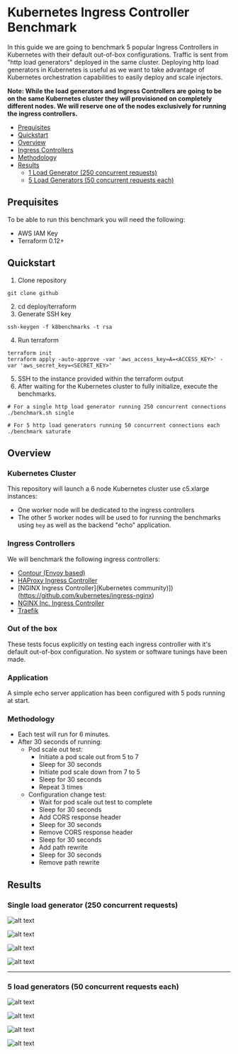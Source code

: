 # Kubernetes Ingress Controller Benchmark

In this guide we are going to benchmark 5 popular Ingress Controllers in Kubernetes with their default out-of-box configurations.
Traffic is sent from "http load generators" deployed in the same cluster.
Deploying http load generators in Kubernetes is useful as we want to take advantage of Kubernetes orchestration capabilities to easily deploy and scale injectors.

**Note: While the load generators and Ingress Controllers are going to be on the same Kubernetes cluster they will provisioned on completely different nodes. We will reserve one of the nodes exclusively for running the ingress controllers.**


- [Prequisites](#prequisites)
- [Quickstart](#quickstart)
- [Overview](#overview)
- [Ingress Controllers](#ingress-controllers)
- [Methodology](#methodology)
- [Results](#results)
  - [1 Load Generator (250 concurrent requests)](#single-load-generator-250-concurrent-requests)
  - [5 Load Generators (50 concurrent requests each)](#5-load-generators-50-concurrent-requests-each)

## Prequisites
To be able to run this benchmark you will need the following:
- AWS IAM Key
- Terraform 0.12+

## Quickstart
1. Clone repository
```
git clone github
```
2. cd deploy/terraform
3. Generate SSH key
```
ssh-keygen -f k8benchmarks -t rsa
```
4. Run terraform
```
terraform init
terraform apply -auto-approve -var 'aws_access_key=A=<ACCESS_KEY>' -var 'aws_secret_key=<SECRET_KEY>'
```
5. SSH to the instance provided within the terraform output
6. After waiting for the Kubernetes cluster to fully initialize, execute the benchmarks.
```
# For a single http load generator running 250 concurrent connections
./benchmark.sh single
```
```
# For 5 http load generators running 50 concurrent connections each
./benchmark saturate
```

## Overview
### Kubernetes Cluster
This repository will launch a 6 node Kubernetes cluster use c5.xlarge instances:
- One worker node will be dedicated to the ingress controllers
- The other 5 worker nodes will be used to for running the benchmarks using `hey` as well as the backend "echo" application.

### Ingress Controllers
We will benchmark the following ingress controllers:

- [Contour (Envoy based)](https://github.com/projectcontour/contour)
- [HAProxy Ingress Controller](https://github.com/haproxytech/kubernetes-ingress)
- [NGINX Ingress Controller](Kubernetes community)])(https://github.com/kubernetes/ingress-nginx)
- [NGINX Inc. Ingress Controller](https://github.com/nginxinc/kubernetes-ingress)
- [Traefik](https://github.com/containous/traefik)

### Out of the box
These tests focus explicitly on testing each ingress controller with it's default out-of-box configuration.
No system or software tunings have been made.

### Application
A simple echo server application has been configured with 5 pods running at start.

### Methodology
- Each test will run for 6 minutes.
- After 30 seconds of running:
    - Pod scale out test:
        - Initiate a pod scale out from 5 to 7
        - Sleep for 30 seconds
        - Initiate pod scale down from 7 to 5
        - Sleep for 30 seconds
        - Repeat 3 times
    - Configuration change test:
        - Wait for pod scale out test to complete
        - Sleep for 30 seconds
        - Add CORS response header
        - Sleep for 30 seconds
        - Remove CORS response header
        - Sleep for 30 seconds
        - Add path rewrite
        - Sleep for 30 seconds
        - Remove path rewrite


## Results
### Single load generator (250 concurrent requests)
![alt text](graphs/single/requests.png "Requests per second")

![alt text](graphs/single/latency.png "Average response time")

![alt text](graphs/single/cpu.png "Maximum CPU Usage")

![alt text](graphs/single/errors.png "HTTP Errors")

-------
### 5 load generators (50 concurrent requests each)
![alt text](graphs/saturate/requests.png "Requests per second")

![alt text](graphs/saturate/latency.png "Average response time")

![alt text](graphs/saturate/cpu.png "Maximum CPU Usage")

![alt text](graphs/saturate/errors.png "HTTP Errors")

